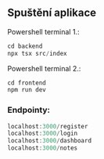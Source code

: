 ## Spuštění aplikace
Powershell terminal 1.:    
```js
cd backend
npx tsx src/index
```

Powershell terminal 2.:
```js
cd frontend
npm run dev
```

### Endpointy:

```js
localhost:3000/register
localhost:3000/login
localhost:3000/dashboard
localhost:3000/notes
```

